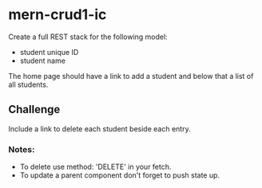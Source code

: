 # mern-crud1-ic

Create a full REST stack for the following model:
- student unique ID
- student name

The home page should have a link to add a student and below that a list of all students.

## Challenge
Include a link to delete each student beside each entry.

### Notes:

- To delete use method: 'DELETE' in your fetch.
- To update a parent component don't forget to push state up.
